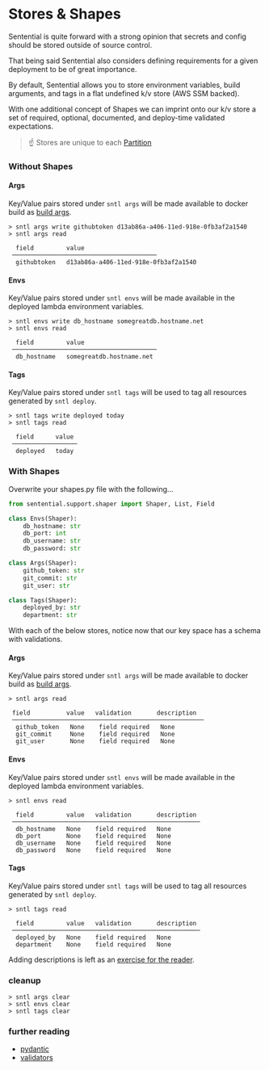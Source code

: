 # Stores & Shapes

Sentential is quite forward with a strong opinion that secrets and config should be stored outside of source control.

That being said Sentential also considers defining requirements for a given deployment to be of great importance.

By default, Sentential allows you to store environment variables, build arguments, and tags in a flat undefined k/v store (AWS SSM backed).

With one additional concept of Shapes we can imprint onto our k/v store a set of required, optional, documented, and deploy-time validated expectations.

> :point_up: Stores are unique to each [Partition](/examples/partition)

### Without Shapes

<!-- tabs:start -->

#### **Args**
Key/Value pairs stored under `sntl args` will be made available to docker build as [build args](https://docs.docker.com/engine/reference/commandline/build/#build-arg).

```shell
> sntl args write githubtoken d13ab86a-a406-11ed-918e-0fb3af2a1540
> sntl args read

  field         value                     
 ──────────────────────────────────────── 
  githubtoken   d13ab86a-a406-11ed-918e-0fb3af2a1540
```

#### **Envs**
Key/Value pairs stored under `sntl envs` will be made available in the deployed lambda environment variables.

```shell
> sntl envs write db_hostname somegreatdb.hostname.net
> sntl envs read

  field         value                     
 ──────────────────────────────────────── 
  db_hostname   somegreatdb.hostname.net 
```

#### **Tags**
Key/Value pairs stored under `sntl tags` will be used to tag all resources generated by `sntl deploy`.

```shell
> sntl tags write deployed today
> sntl tags read

  field      value  
 ────────────────── 
  deployed   today  
```

<!-- tabs:end -->

### With Shapes

Overwrite your shapes.py file with the following...

```python
from sentential.support.shaper import Shaper, List, Field

class Envs(Shaper):
    db_hostname: str
    db_port: int
    db_username: str
    db_password: str

class Args(Shaper):
    github_token: str
    git_commit: str
    git_user: str

class Tags(Shaper):
    deployed_by: str
    department: str
```

With each of the below stores, notice now that our key space has a schema with validations.

<!-- tabs:start -->

#### **Args**
Key/Value pairs stored under `sntl args` will be made available to docker build as [build args](https://docs.docker.com/engine/reference/commandline/build/#build-arg).

```shell
> sntl args read

 field          value   validation       description  
 ───────────────────────────────────────────────────── 
  github_token   None    field required   None         
  git_commit     None    field required   None         
  git_user       None    field required   None 
```

#### **Envs**
Key/Value pairs stored under `sntl envs` will be made available in the deployed lambda environment variables.

```shell
> sntl envs read

  field         value   validation       description  
 ──────────────────────────────────────────────────── 
  db_hostname   None    field required   None         
  db_port       None    field required   None         
  db_username   None    field required   None         
  db_password   None    field required   None         
```

#### **Tags**
Key/Value pairs stored under `sntl tags` will be used to tag all resources generated by `sntl deploy`.

```shell
> sntl tags read

  field         value   validation       description  
 ──────────────────────────────────────────────────── 
  deployed_by   None    field required   None         
  department    None    field required   None         
```

<!-- tabs:end -->

Adding descriptions is left as an [exercise for the reader](https://docs.pydantic.dev/usage/schema/#field-customization).

### cleanup

```shell
> sntl args clear
> sntl envs clear
> sntl tags clear
```

### further reading
- [pydantic](https://docs.pydantic.dev)
- [validators](https://docs.pydantic.dev/usage/validators/)
